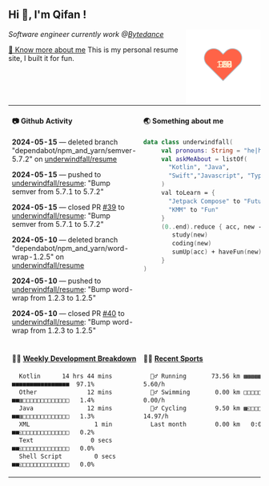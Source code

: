  <h2> Hi 👋, I'm Qifan ! </h2>
 <a href="https://github.com/underwindfall/iBeats"><img align="right" width="150px" src="https://raw.githubusercontent.com/underwindfall/iBeats/main/files/heart.svg"/></a>
 <p><em>Software engineer currently work @<a href="https://www.bytedance.com/en/">Bytedance</a></em></p>
 <p><a href="https://qifanyang.com/resume" target="_blank"> 🔭 Know more about me</a> This is my personal resume site, I built it for fun.</p>
 <table width="960px"><tr><td valign="top" width="50%">

  #### 📷 Github Activity
  <!-- githubActivity starts -->
**2024-05-15** — deleted branch "dependabot/npm_and_yarn/semver-5.7.2" on [underwindfall/resume](https://api.github.com/repos/underwindfall/resume)

**2024-05-15** — pushed to [underwindfall/resume](https://api.github.com/repos/underwindfall/resume): "Bump semver from 5.7.1 to 5.7.2"

**2024-05-15** — closed PR [#39](https://api.github.com/repos/underwindfall/resume/pulls/39) to [underwindfall/resume](https://api.github.com/repos/underwindfall/resume): "Bump semver from 5.7.1 to 5.7.2"

**2024-05-10** — deleted branch "dependabot/npm_and_yarn/word-wrap-1.2.5" on [underwindfall/resume](https://api.github.com/repos/underwindfall/resume)

**2024-05-10** — pushed to [underwindfall/resume](https://api.github.com/repos/underwindfall/resume): "Bump word-wrap from 1.2.3 to 1.2.5"

**2024-05-10** — closed PR [#40](https://api.github.com/repos/underwindfall/resume/pulls/40) to [underwindfall/resume](https://api.github.com/repos/underwindfall/resume): "Bump word-wrap from 1.2.3 to 1.2.5"
  <!-- githubActivity ends -->
  </td><td valign="top" width="50%">

  #### 🌏 Something about me
  <!-- profile starts -->
  ```kotlin
  data class underwindfall(
       val pronouns: String = "he|him",
       val askMeAbout = listOf(
         "Kotlin", "Java",
         "Swift","Javascript", "Typescript"
       )
       val toLearn = {
         "Jetpack Compose" to "Future",
         "KMM" to "Fun"
       }
       (0..end).reduce { acc, new ->
          study(new)
          coding(new)
          sumUp(acc) + haveFun(new)
       }
  )
  ```
  <!-- profile ends -->
  </td></tr><tr><td valign="top" width="50%">
  
  #### 🏊‍♂️ <a href="https://gist.github.com/underwindfall/377ee88ba1fabd1e93516e48ca9c61eb" target="_blank">Weekly Development Breakdown</a>
   <!-- codeTime starts -->
   ```text
     Kotlin      14 hrs 44 mins  ■■■■■■■■■■■■■■■■  97.1%
     Other              12 mins  ■■▥□□□□□□□□□□□□□   1.4%
     Java               12 mins  ■■▥□□□□□□□□□□□□□   1.3%
     XML                  1 min  ■■◱□□□□□□□□□□□□□   0.2%
     Text                0 secs  ■■◱□□□□□□□□□□□□□   0.0%
     Shell Script         0 secs  ■■◱□□□□□□□□□□□□□   0.0%
   ```
   <!-- codeTime starts -->
   </td>
   <td valign="top" width="50%">

   #### 🤾‍♂️ <a href="https://gist.github.com/underwindfall/76198d6f6918f9f94d022c8ad881f98b" target="_blank">Recent Sports</a>

   <!-- Sports starts -->
   ```text
     ‍🏃‍♂️ Running       73.56 km ▩▩▩▩▩▩▩▩▩▩▨□  5.60/h
     🏊‍♂️ Swimming       0.00 km □□□□□□□□□□□□  0.00/h
     🚴‍♂️ Cycling        9.50 km ▩◱□□□□□□□□□□ 14.97/h
     Last month        0.00 km   0:0h
   ```
   <!-- Sports ends -->
   </td></tr></table>